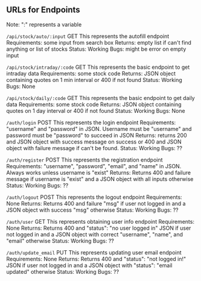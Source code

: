 ## URLs for Endpoints

Note: ":" represents a variable

`/api/stock/auto/:input`
GET
This represents the autofill endpoint
Requirements: some input from search box
Returns: empty list if can't find anything or list of stocks
Status: Working
Bugs: might be error on empty input

`/api/stock/intraday/:code`
GET
This represents the basic endpoint to get intraday data
Requirements: some stock code
Returns: JSON object containing quotes on 1 min interval or 400 if not found
Status: Working
Bugs: None

`/api/stock/daily/:code`
GET
This represents the basic endpoint to get daily data
Requirements: some stock code
Returns: JSON object containing quotes on 1 day interval or 400 if not found
Status: Working
Bugs: None

`/auth/login`
POST
This represents the login endpoint
Requirements: "username" and "password" in JSON. Username must be "username" and password must be "password" to succeed in JSON
Returns: returns 200 and JSON object with success message on success or 400 and JSON object with failure message if can't be found.
Status: Working
Bugs: ??

`/auth/register`
POST
This represents the registration endpoint
Requirements: "username", "password", "email", and "name" in JSON. Always works unless username is "exist"
Returns: Returns 400 and failure message if username is "exist" and a JSON object with all inputs otherwise
Status: Working
Bugs: ??

`/auth/logout`
POST
This represents the logout endpoint
Requirements: None
Returns: Returns 400 and failure "msg" if user not logged in and a JSON object with success "msg" otherwise
Status: Working
Bugs: ??

`/auth/user`
GET
This represents obtaining user info endpoint
Requirements: None
Returns: Returns 400 and "status": "no user logged in" JSON if user not logged in and a JSON object with correct "username", "name", and "email" otherwise
Status: Working
Bugs: ??

`/auth/update_email`
PUT
This represents updating user email endpoint
Requirements: None
Returns: Returns 400 and "status": "not logged in!" JSON if user not logged in and a JSON object with "status": "email updated" otherwise
Status: Working
Bugs: ??